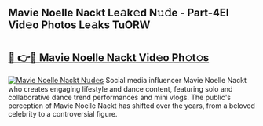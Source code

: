 ## Mavie Noelle Nackt Le𝚊k𝚎d N𝚞𝚍e - Part-4El Vid𝚎o Photos Le𝚊ks TuORW

# <h2><a href="http://fb62ud1.evod.top/?m=Mavie+Noelle+Nackt">🔗 👉🔴 Mavie Noelle Nackt Vid𝚎o Ph𝚘t𝚘s</a></h2>

[![Mavie Noelle Nackt N𝚞d𝚎s](https://i.imgur.com/8V9OHl7.gif)](http://fb62ud1.evod.top/?m=Mavie+Noelle+Nackt)
Social media influencer Mavie Noelle Nackt who creates engaging lifestyle and dance content, featuring solo and collaborative dance trend performances and mini vlogs. The public's perception of Mavie Noelle Nackt has shifted over the years, from a beloved celebrity to a controversial figure. 
